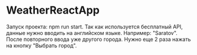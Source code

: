 # WeatherReactApp
Запуск проекта: npm run start.
Так как используется бесплатный API, данные нужно вводить на английском языке. Например: "Saratov".
После повторного ввода уже другого города. Нужно еще 2 раза нажать на кнопку "Выбрать город".
